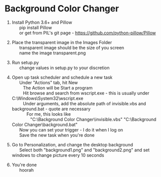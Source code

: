 # Background Color Changer

1)	Install Python 3.6+ and Pillow  
&nbsp;&nbsp;&nbsp;&nbsp;&nbsp;&nbsp;pip install Pillow  
&nbsp;&nbsp;&nbsp;&nbsp;&nbsp;&nbsp;or get from PIL's git page - https://github.com/python-pillow/Pillow

2)	Place the transparent image in the Images Folder  
&nbsp;&nbsp;&nbsp;&nbsp;&nbsp;&nbsp;transparent image should be the size of you screen  
&nbsp;&nbsp;&nbsp;&nbsp;&nbsp;&nbsp;name the image transparent.png

3)	Run setup.py  
&nbsp;&nbsp;&nbsp;&nbsp;&nbsp;&nbsp;change values in setup.py to your discretion

4)	Open up task scheduler and schedule a new task  
&nbsp;&nbsp;&nbsp;&nbsp;&nbsp;&nbsp;Under "Actions" tab, hit New  
&nbsp;&nbsp;&nbsp;&nbsp;&nbsp;&nbsp;&nbsp;&nbsp;&nbsp;The Action will be Start a program  
&nbsp;&nbsp;&nbsp;&nbsp;&nbsp;&nbsp;&nbsp;&nbsp;&nbsp;Hit browse and search from wscript.exe - this is usually under C:\Windows\System32\wscript.exe  
&nbsp;&nbsp;&nbsp;&nbsp;&nbsp;&nbsp;&nbsp;&nbsp;&nbsp;Under arguments, add the absolute path of invisible.vbs and background.bat - quote are necessary  
&nbsp;&nbsp;&nbsp;&nbsp;&nbsp;&nbsp;&nbsp;&nbsp;&nbsp;&nbsp;&nbsp;&nbsp;For me, this looks like  
&nbsp;&nbsp;&nbsp;&nbsp;&nbsp;&nbsp;&nbsp;&nbsp;&nbsp;&nbsp;&nbsp;&nbsp;&nbsp;&nbsp;&nbsp;"C:\Background Color Changer\invisible.vbs" "C:\Background Color Changer\background.bat"  
&nbsp;&nbsp;&nbsp;&nbsp;&nbsp;&nbsp;Now you can set your trigger - I do it when I log on  
&nbsp;&nbsp;&nbsp;&nbsp;&nbsp;&nbsp;Save the new task when you're done

5)	Go to Personalization, and change the desktop background  
&nbsp;&nbsp;&nbsp;&nbsp;&nbsp;&nbsp;Select both "background1.png" and "background2.png" and set windows to change picture every 10 seconds

6)	You're done  
&nbsp;&nbsp;&nbsp;&nbsp;&nbsp;&nbsp;hoorah